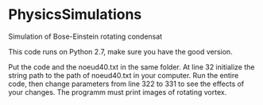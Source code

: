 # PhysicsSimulations
Simulation of Bose-Einstein rotating condensat

This code runs on Python 2.7, make sure you have the good version. 

Put the code and the noeud40.txt in the same folder. At line 32 initialize the string path to the path of noeud40.txt in your computer. 
Run the entire code, then change parameters from line 322 to 331 to see the effects of your changes. The programm must print images of rotating vortex. 
